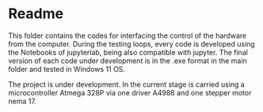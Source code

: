 # Readme

This folder contains the codes for interfacing the control of the hardware from the computer. 
During the testing loops, every code is developed using the Notebooks of jupyterlab, being also compatible with jupyter.
The final version of each code under development is in the .exe format in the main folder and tested in Windows 11 OS.

The project is under development. In the current stage is carried using a microcontroller Atmega 328P via one driver A4988 and one stepper motor nema 17.
